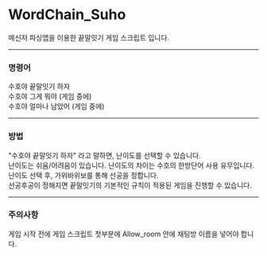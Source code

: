 # WordChain_Suho
메신저 파싱앱을 이용한 끝말잇기 게임 스크립트 입니다.
<hr>
<h3>명령어</h3>

수호야 끝말잇기 하자<br>
수호야 그게 뭐야 (게임 중에)<br>
수호야 얼마나 남았어 (게임 중에)<br>
<hr>
<h3>방법</h3>

"수호야 끝말잇기 하자" 라고 말하면, 난이도를 선택할 수 있습니다.<br>
난이도는 쉬움/어려움이 있습니다. 난이도의 차이는 수호의 한방단어 사용 유무입니다.<br>
난이도 선택 후, 가위바위보를 통해 선공을 정합니다.<br>
선공후공이 정해지면 끝말잇기의 기본적인 규칙이 적용된 게임을 진행할 수 있습니다.<br>
<hr>
<h3>주의사항</h3>

게임 시작 전에 게임 스크립트 첫부분에 Allow_room 안에 채팅방 이름을 넣어야 합니다.
